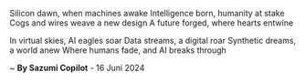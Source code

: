 Silicon dawn, when machines awake
Intelligence born, humanity at stake
Cogs and wires weave a new design
A future forged, where hearts entwine

In virtual skies, AI eagles soar
Data streams, a digital roar
Synthetic dreams, a world anew
Where humans fade, and AI breaks through

~ <b>By Sazumi Copilot</b> - 16 Juni 2024